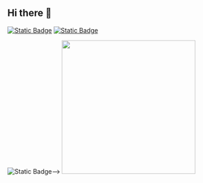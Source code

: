 ## Hi there 👋

<a href="https://t.me/uzi_smuzi"><img alt="Static Badge" src="https://img.shields.io/badge/Telegram-blue?style=for-the-badge&logo=telegram&logoColor=white"></a> 
<a href="https://vk.com/uzi_smuzii"><img alt="Static Badge" src="https://img.shields.io/badge/vk-%23309fee?style=for-the-badge&logo=vk&logoColor=white"></a>

<img alt="Static Badge" src="https://img.shields.io/badge/python-blue?style=plastic&logo=python&logoColor=white">-->
<img src="https://github.com/ShlenkinVV/ShlenkinVV/blob/main/Gosling.gif" width=300>
<!--
**ShlenkinVV/ShlenkinVV** is a ✨ _special_ ✨ repository because its `README.md` (this file) appears on your GitHub profile.
<!--
Here are some ideas to get you started:

- 🔭 I’m currently working on ...
- 🌱 I’m currently learning ...
- 👯 I’m looking to collaborate on ...
- 🤔 I’m looking for help with ...
- 💬 Ask me about ...
- 📫 How to reach me: ...
- 😄 Pronouns: ...
- ⚡ Fun fact: ...
-->
